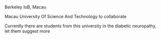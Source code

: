 Berkeley IoB, Macau

Macau University Of Science And Technology to collaborate

Currently there are students from this university in the diabetic neuropathy, let them suggest more
